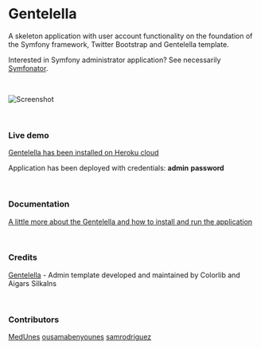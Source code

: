 # Gentelella

A skeleton application with user account functionality on the foundation of the Symfony framework, Twitter Bootstrap and Gentelella template. 

Interested in Symfony administrator application? See necessarily [Symfonator](https://github.com/krzysiekpiasecki/Symfonator/admin).

<br/>

![Screenshot](https://github.com/krzysiekpiasecki/Gentelella/blob/master/web/assets/images/screenshot2.png)

<br>

### Live demo

[Gentelella has been installed on Heroku cloud](https://gentelella.herokuapp.com)

Application has been deployed with credentials: __admin__ __password__


<br>

### Documentation

[A little more about the Gentelella and how to install and run the application](https://github.com/krzysiekpiasecki/Gentelella/wiki)


<br>

### Credits

[Gentelella](https://github.com/puikinsh/gentelella) - Admin template developed and maintained by Colorlib and Aigars Silkalns

<br>

### Contributors

[MedUnes](https://github.com/MedUnes)
[ousamabenyounes](https://github.com/ousamabenyounes)
[samrodriguez](https://github.com/samrodriguez)



